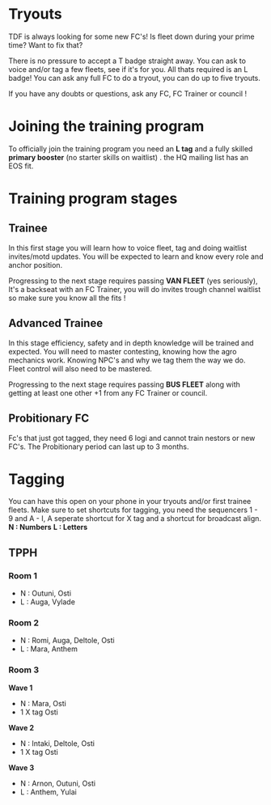 
# Tryouts

TDF is always looking for some new FC's!
Is fleet down during your prime time? Want to fix that? 

There is no pressure to accept a T badge straight away. You can ask to voice and/or tag a few fleets, see if it's for you. All thats required is an L badge! You can ask any full FC to do a tryout, you can do up to five tryouts.

If you have any doubts or questions, ask any FC, FC Trainer or council !

# Joining the training program

To officially join the training program you need an **L tag** and a fully skilled **primary booster** (no starter skills on waitlist) . the HQ mailing list has an EOS fit.

# Training program stages
## Trainee
In this first stage you will learn how to voice fleet, tag and doing waitlist invites/motd updates. You will be expected to learn and know every role and anchor position.

Progressing to the next stage requires passing **VAN FLEET** (yes seriously), It's a backseat with an FC Trainer, you will do invites trough channel waitlist so make sure you know all the fits ! 
## Advanced Trainee
In this stage efficiency, safety and in depth knowledge will be trained and expected. You will need to master contesting, knowing how the agro mechanics work. Knowing NPC's and why we tag them the way we do. Fleet control will also need to be mastered.

Progressing to the next stage requires passing **BUS FLEET** along with getting at least one other +1 from any FC Trainer or council.
## Probitionary FC
Fc's that just got tagged, they need 6 logi and cannot train nestors or new FC's. The Probitionary period can last up to 3 months.


# Tagging
You can have this open on your phone in your tryouts and/or first trainee fleets.
Make sure to set shortcuts for tagging, you need the sequencers 1 - 9 and A - I, A seperate shortcut for X tag and a shortcut for broadcast align.
**N : Numbers**
**L : Letters**

## TPPH
### Room 1
* N : Outuni, Osti
* L : Auga, Vylade
### Room 2
* N : Romi, Auga, Deltole, Osti
* L : Mara, Anthem
### Room 3
**Wave 1**
* N : Mara, Osti 
* 1 X tag Osti

**Wave 2**
 * N : Intaki, Deltole, Osti
* 1 X tag Osti

**Wave 3**
* N : Arnon, Outuni, Osti
* L : Anthem, Yulai
